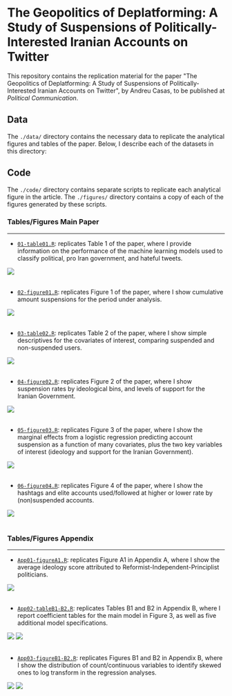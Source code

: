 # The Geopolitics of Deplatforming: A Study of Suspensions of Politically-Interested Iranian Accounts on Twitter
This repository contains the replication material for the paper "The Geopolitics of Deplatforming: A Study of Suspensions of Politically-Interested Iranian Accounts on Twitter", by Andreu Casas, to be published at _Political Communication_.

## Data
The `./data/` directory contains the necessary data to replicate the analytical figures and tables of the paper. Below, I describe each of the datasets in this directory:

## Code
The `./code/` directory contains separate scripts to replicate each analytical figure in the article. The `./figures/` directory contains a copy of each of the figures generated by these scripts. 

### Tables/Figures Main Paper

___

- [`01-table01.R`](https://github.com/CasAndreu/twitter-iran-moderation/blob/main/code/01-table01.R): replicates Table 1 of the paper, where I provide information on the performance of the machine learning models used to classify political, pro Iran government, and hateful tweets.

<img src = "https://github.com/CasAndreu/twitter-iran-moderation/blob/main/figures_png/table01.png">

<br>
<br>

- [`02-figure01.R`](https://github.com/CasAndreu/twitter-iran-moderation/blob/main/code/02-figure01.R): replicates Figure 1 of the paper, where I show cumulative amount suspensions for the period under analysis. 

<img src = "https://github.com/CasAndreu/twitter-iran-moderation/blob/main/figures_png/figure01.png">

<br>
<br>

- [`03-table02.R`](https://github.com/CasAndreu/twitter-iran-moderation/blob/main/code/03-table02.R): replicates Table 2 of the paper, where I show simple descriptives for the covariates of interest, comparing suspended and non-suspended users.

<img src = "https://github.com/CasAndreu/twitter-iran-moderation/blob/main/figures_png/table02.png">

<br>
<br>

- [`04-figure02.R`](https://github.com/CasAndreu/twitter-iran-moderation/blob/main/code/04-figure02.R): replicates Figure 2 of the paper, where I show suspension rates by ideological bins, and levels of support for the Iranian Government.

<img src = "https://github.com/CasAndreu/twitter-iran-moderation/blob/main/figures_png/figure02.png">

<br>
<br>

- [`05-figure03.R`](https://github.com/CasAndreu/twitter-iran-moderation/blob/main/code/05-figure03.R): replicates Figure 3 of the paper, where I show the marginal effects from a logistic regression predicting account suspension as a function of many covariates, plus the two key variables of interest (ideology and support for the Iranian Government).

<img src = "https://github.com/CasAndreu/twitter-iran-moderation/blob/main/figures_png/figure03.png">

<br>
<br>

- [`06-figure04.R`](https://github.com/CasAndreu/twitter-iran-moderation/blob/main/code/06-figure04.R): replicates Figure 4 of the paper, where I show the hashtags and elite accounts used/followed at higher or lower rate by (non)suspended accounts.

<img src = "https://github.com/CasAndreu/twitter-iran-moderation/blob/main/figures_png/figure04.png">

<br>
<br>

### Tables/Figures Appendix
___

- [`App01-figureA1.R`](https://github.com/CasAndreu/twitter-iran-moderation/blob/main/code/App01-figureA1.R): replicates Figure A1 in Appendix A, where I show the average ideology score attributed to Reformist-Independent-Principlist politicians.

<img src = "https://github.com/CasAndreu/twitter-iran-moderation/blob/main/figures_png/figureA1.png">

<br>
<br>

- [`App02-tableB1-B2.R`](https://github.com/CasAndreu/twitter-iran-moderation/blob/main/code/App02-tableB1-B2.R): replicates Tables B1 and B2 in Appendix B, where I report coefficient tables for the main model in Figure 3, as well as five additional model specifications.

<img src = "https://github.com/CasAndreu/twitter-iran-moderation/blob/main/figures_png/tableB1.png">

<img src = "https://github.com/CasAndreu/twitter-iran-moderation/blob/main/figures_png/tableB2.png">

<br>
<br>

- [`App03-figureB1-B2.R`](https://github.com/CasAndreu/twitter-iran-moderation/blob/main/code/App03-figureB1-B2.R): replicates Figures B1 and B2 in Appendix B, where I show the distribution of count/continuous variables to identify skewed ones to log transform in the regression analyses.

<img src = "https://github.com/CasAndreu/twitter-iran-moderation/blob/main/figures_png/figureB1.png">

<img src = "https://github.com/CasAndreu/twitter-iran-moderation/blob/main/figures_png/figureB2.png">
